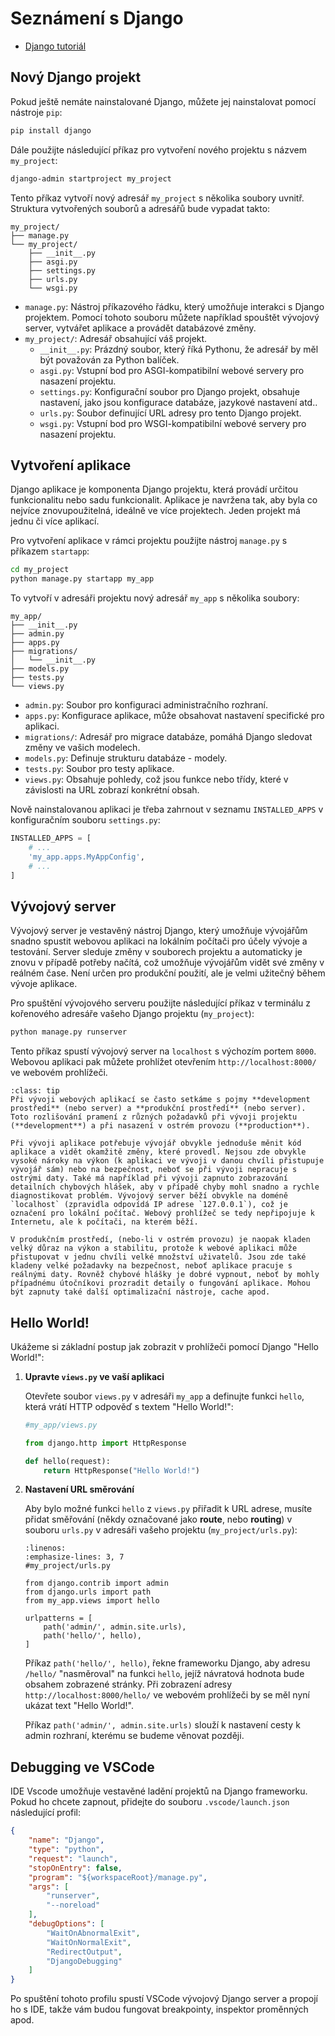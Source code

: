 Seznámení s Django
==================

* [Django tutoriál](https://docs.djangoproject.com/en/5.1/intro/tutorial01/)


Nový Django projekt
-------------------
    
Pokud ještě nemáte nainstalované Django, můžete jej nainstalovat pomocí nástroje `pip`:

```sh
pip install django
```

Dále použijte následující příkaz pro vytvoření nového projektu s názvem `my_project`:

```sh
django-admin startproject my_project
```

Tento příkaz vytvoří nový adresář `my_project` s několika soubory uvnitř. Struktura vytvořených souborů a adresářů bude vypadat takto:

```
my_project/
├── manage.py
└── my_project/
    ├── __init__.py
    ├── asgi.py
    ├── settings.py
    ├── urls.py
    └── wsgi.py
```

- `manage.py`: Nástroj příkazového řádku, který umožňuje interakci s Django projektem. Pomocí tohoto souboru můžete například spouštět vývojový server, vytvářet aplikace a provádět databázové změny.
- `my_project/`: Adresář obsahující váš projekt.
    - `__init__.py`: Prázdný soubor, který říká Pythonu, že adresář by měl být považován za Python balíček.
    - `asgi.py`: Vstupní bod pro ASGI-kompatibilní webové servery pro nasazení projektu.
    - `settings.py`: Konfigurační soubor pro Django projekt, obsahuje nastavení, jako jsou konfigurace databáze, jazykové nastavení atd..
    - `urls.py`: Soubor definující URL adresy pro tento Django projekt.
    - `wsgi.py`: Vstupní bod pro WSGI-kompatibilní webové servery pro nasazení projektu.


Vytvoření aplikace
------------------

Django aplikace je komponenta Django projektu, která provádí určitou funkcionalitu nebo sadu funkcionalit. Aplikace je navržena tak, aby byla co nejvíce znovupoužitelná, ideálně ve více projektech. Jeden projekt má jednu či více aplikací.

Pro vytvoření aplikace v rámci projektu použijte nástroj `manage.py` s příkazem `startapp`:

```sh
cd my_project
python manage.py startapp my_app
```

To vytvoří v adresáři projektu nový adresář `my_app` s několika soubory:

```
my_app/
├── __init__.py
├── admin.py
├── apps.py
├── migrations/
│   └── __init__.py
├── models.py
├── tests.py
└── views.py
```

- `admin.py`: Soubor pro konfiguraci administračního rozhraní.
- `apps.py`: Konfigurace aplikace, může obsahovat nastavení specifické pro aplikaci.
- `migrations/`: Adresář pro migrace databáze, pomáhá Django sledovat změny ve vašich modelech.
- `models.py`: Definuje strukturu databáze - modely.
- `tests.py`: Soubor pro testy aplikace.
- `views.py`: Obsahuje pohledy, což jsou funkce nebo třídy, které v závislosti na URL zobrazí konkrétní obsah.

Nově nainstalovanou aplikaci je třeba zahrnout v seznamu `INSTALLED_APPS` v konfiguračním souboru `settings.py`:

```python
INSTALLED_APPS = [
    # ...
    'my_app.apps.MyAppConfig',
    # ...
]
```

Vývojový server
---------------

Vývojový server je vestavěný nástroj Django, který umožňuje vývojářům snadno spustit webovou aplikaci na lokálním počítači pro účely vývoje a testování. Server sleduje změny v souborech projektu a automaticky je znovu v případě potřeby načítá, což umožňuje vývojářům vidět své změny v reálném čase. Není určen pro produkční použití, ale je velmi užitečný během vývoje aplikace.

Pro spuštění vývojového serveru použijte následující příkaz v terminálu z kořenového adresáře vašeho Django projektu (`my_project`):

```bash
python manage.py runserver
```

Tento příkaz spustí vývojový server na `localhost` s výchozím portem `8000`. Webovou aplikaci pak můžete prohlížet otevřením `http://localhost:8000/` ve webovém prohlížeči.

```{admonition} Co je to development a produkční prostředí?
:class: tip
Při vývoji webových aplikací se často setkáme s pojmy **development prostředí** (nebo server) a **produkční prostředí** (nebo server). Toto rozlišování pramení z různých požadavků při vývoji projektu (**development**) a při nasazení v ostrém provozu (**production**).

Při vývoji aplikace potřebuje vývojář obvykle jednoduše měnit kód aplikace a vidět okamžitě změny, které provedl. Nejsou zde obvykle vysoké nároky na výkon (k aplikaci ve vývoji v danou chvíli přistupuje vývojář sám) nebo na bezpečnost, neboť se při vývoji nepracuje s ostrými daty. Také má například při vývoji zapnuto zobrazování detailních chybových hlášek, aby v případě chyby mohl snadno a rychle diagnostikovat problém. Vývojový server běží obvykle na doméně `localhost` (zpravidla odpovídá IP adrese `127.0.0.1`), což je označení pro lokální počítač. Webový prohlížeč se tedy nepřipojuje k Internetu, ale k počítači, na kterém běží.

V produkčním prostředí, (nebo-li v ostrém provozu) je naopak kladen velký důraz na výkon a stabilitu, protože k webové aplikaci může přistupovat v jednu chvíli velké množství uživatelů. Jsou zde také kladeny velké požadavky na bezpečnost, neboť aplikace pracuje s reálnými daty. Rovněž chybové hlášky je dobré vypnout, neboť by mohly případnému útočníkovi prozradit detaily o fungování aplikace. Mohou být zapnuty také další optimalizační nástroje, cache apod.
```

Hello World!
------------

Ukážeme si základní postup jak zobrazit v prohlížeči pomocí Django "Hello World!":

1. **Upravte `views.py` ve vaší aplikaci**

    Otevřete soubor `views.py` v adresáři `my_app` a definujte funkci `hello`, která vrátí HTTP odpověď s textem "Hello World!":

    ```python
    #my_app/views.py

    from django.http import HttpResponse

    def hello(request):
        return HttpResponse("Hello World!")
    ```

2. **Nastavení URL směrování** 

    Aby bylo možné funkci `hello` z `views.py` přiřadit k URL adrese, musíte přidat směřování (někdy označované jako **route**, nebo **routing**) v souboru `urls.py` v adresáři vašeho projektu (`my_project/urls.py`):

    ```{code-block} python
    :linenos:
    :emphasize-lines: 3, 7
    #my_project/urls.py

    from django.contrib import admin
    from django.urls import path
    from my_app.views import hello

    urlpatterns = [
        path('admin/', admin.site.urls),
        path('hello/', hello),
    ]
    ```
    Příkaz `path('hello/', hello)`, řekne frameworku Django, aby adresu `/hello/` "nasměroval" na funkci `hello`, jejíž návratová hodnota bude obsahem zobrazené stránky. Při zobrazení adresy `http://localhost:8000/hello/` ve webovém prohlížeči by se měl nyní ukázat text "Hello World!".

    Příkaz `path('admin/', admin.site.urls)` slouží k nastavení cesty k admin rozhraní, kterému se budeme věnovat později.


Debugging ve VSCode
-------------------

IDE Vscode umožňuje vestavěné ladění projektů na Django frameworku. Pokud ho chcete zapnout, přidejte do souboru `.vscode/launch.json` následující profil:

```json
{
    "name": "Django",
    "type": "python",
    "request": "launch",
    "stopOnEntry": false,
    "program": "${workspaceRoot}/manage.py",
    "args": [
        "runserver",
        "--noreload" 
    ],
    "debugOptions": [
        "WaitOnAbnormalExit",
        "WaitOnNormalExit",
        "RedirectOutput",
        "DjangoDebugging"
    ]
}
```

Po spuštění tohoto profilu spustí VSCode vývojový Django server a propojí ho s IDE, takže vám budou fungovat breakpointy, inspektor proměnných apod.